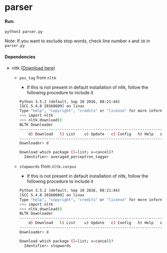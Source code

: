 # parser

#### Run:
```
python3 parser.py
```

Note: If you want to exclude stop words, check line number `4` and `38` in `parser.py`

#### Dependencies
* nltk ([Download here](http://www.nltk.org/install.html))
  * `pos_tag` from `nltk`
    * If this is not present in default installation of nltk, follow the following procedure to include it

    ``` bash
    Python 3.5.2 (default, Sep 10 2016, 08:21:44)
    [GCC 5.4.0 20160609] on linux
    Type "help", "copyright", "credits" or "license" for more information.
    >>> import nltk
    >>> nltk.download()
    NLTK Downloader
    ---------------------------------------------------------------------------
        d) Download   l) List    u) Update   c) Config   h) Help   q) Quit
    ---------------------------------------------------------------------------
    Downloader> d

    Download which package (l=list; x=cancel)?
      Identifier> averaged_perceptron_tagger
    ```

  * `stopwords` from `nltk.corpus`
    * If this is not present in default installation of nltk, follow the following procedure to include it

    ``` bash
    Python 3.5.2 (default, Sep 10 2016, 08:21:44)
    [GCC 5.4.0 20160609] on linux
    Type "help", "copyright", "credits" or "license" for more information.
    >>> import nltk
    >>> nltk.download()
    NLTK Downloader
    ---------------------------------------------------------------------------
        d) Download   l) List    u) Update   c) Config   h) Help   q) Quit
    ---------------------------------------------------------------------------
    Downloader> d

    Download which package (l=list; x=cancel)?
      Identifier> stopwords
    ```
